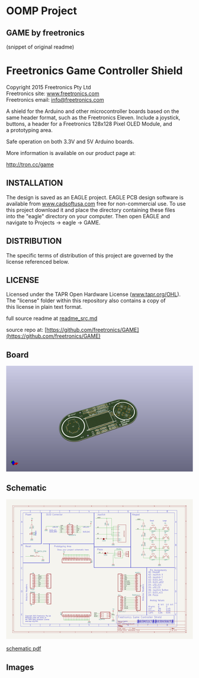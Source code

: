 # OOMP Project  
## GAME  by freetronics  
  
(snippet of original readme)  
  
Freetronics Game Controller Shield  
==================================  
Copyright 2015 Freetronics Pty Ltd    
Freetronics site:  www.freetronics.com    
Freetronics email: info@freetronics.com    
  
A shield for the Arduino and other microcontroller boards based on the  
same header format, such as the Freetronics Eleven. Include a joystick,  
buttons, a header for a Freetronics 128x128 Pixel OLED Module, and  
a prototyping area.  
  
Safe operation on both 3.3V and 5V Arduino boards.  
  
More information is available on our product page at:  
  
  http://tron.cc/game  
  
INSTALLATION  
------------  
The design is saved as an EAGLE project. EAGLE PCB design software is  
available from www.cadsoftusa.com free for non-commercial use. To use  
this project download it and place the directory containing these files  
into the "eagle" directory on your computer. Then open EAGLE and  
navigate to Projects -> eagle -> GAME.  
  
  
DISTRIBUTION  
------------  
The specific terms of distribution of this project are governed by the  
license referenced below.  
  
  
LICENSE  
-------  
Licensed under the TAPR Open Hardware License (www.tapr.org/OHL).  
The "license" folder within this repository also contains a copy of  
this license in plain text format.  
  
  full source readme at [readme_src.md](readme_src.md)  
  
source repo at: [https://github.com/freetronics/GAME](https://github.com/freetronics/GAME)  
## Board  
  
[![working_3d.png](working_3d_600.png)](working_3d.png)  
## Schematic  
  
[![working_schematic.png](working_schematic_600.png)](working_schematic.png)  
  
[schematic pdf](working_schematic.pdf)  
## Images  
